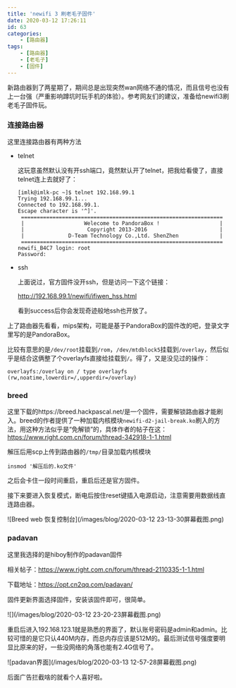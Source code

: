 ```yaml
---
title: 'newifi 3 刷老毛子固件'
date: 2020-03-12 17:26:11
id: 63
categories:
    - [路由器]
tags:
    - [路由器]
    - [老毛子]
    - [固件]
---
```


新路由器到了两星期了，期间总是出现突然wan网络不通的情况，而且信号也没有上一台强（严重影响蹲坑时玩手机的体验）。参考网友们的建议，准备给newifi3刷老毛子固件玩。

### 连接路由器

这里连接路由器有两种方法

- telnet

  这玩意虽然默认没有开ssh端口，竟然默认开了telnet，把我给看傻了，直接telnet连上去就好了：

  ```
  [imlk@imlk-pc ~]$ telnet 192.168.99.1
  Trying 192.168.99.1...
  Connected to 192.168.99.1.
  Escape character is '^]'.
   ================================================================
   |                   Welecome to PandoraBox !                   |
   |                    Copyright 2013-2016                       |
   |              D-Team Technology Co.,Ltd. ShenZhen             |
   ================================================================ 
  newifi_B4C7 login: root
  Password:
  ```

- ssh

  上面说过，官方固件没开ssh，但是访问一下这个链接：

  http://192.168.99.1/newifi/ifiwen_hss.html

  看到success后你会发现奇迹般地ssh也开放了。

上了路由器先看看，mips架构，可能是基于PandoraBox的固件改的吧，登录文字里写的是PandoraBox。

比较有意思的是`/dev/root`挂载到`/rom`，`/dev/mtdblock5`挂载到`/overlay`，然后似乎是结合这俩整了个overlayfs直接给挂载到`/`。得了，又是没见过的操作：

```
overlayfs:/overlay on / type overlayfs (rw,noatime,lowerdir=/,upperdir=/overlay)
```

### breed

这里下载的https://breed.hackpascal.net/是一个固件，需要解锁路由器才能刷入。breed的作者提供了一种加载内核模块`newifi-d2-jail-break.ko`刷入的方法，用这种方法似乎是“免解锁”的，具体作者的帖子在这：https://www.right.com.cn/forum/thread-342918-1-1.html



解压后用scp上传到路由器的`/tmp/`目录加载内核模块

```
insmod '解压后的.ko文件'
```

之后会卡住一段时间重启，重启后还是官方固件。



接下来要进入恢复模式，断电后按住reset键插入电源启动，注意需要用数据线直连路由器。

![Breed web 恢复控制台](/images/blog/2020-03-12 23-13-30屏幕截图.png)



### padavan

这里我选择的是hiboy制作的padavan固件

相关帖子：https://www.right.com.cn/forum/thread-2110335-1-1.html

下载地址：https://opt.cn2qq.com/padavan/

固件更新界面选择固件，安装该固件即可，很简单。

![](/images/blog/2020-03-12 23-20-23屏幕截图.png)

重启后进入192.168.123.1就是熟悉的界面了，默认账号密码是admin和admin。比较可惜的是它只认440M内存，而总内存应该是512M的。最后测试信号强度要明显比原来的好，一些没网络的角落也能有2.4G信号了。

![padavan界面](/images/blog/2020-03-13 12-57-28屏幕截图.png)

后面广告拦截啥的就看个人喜好啦。